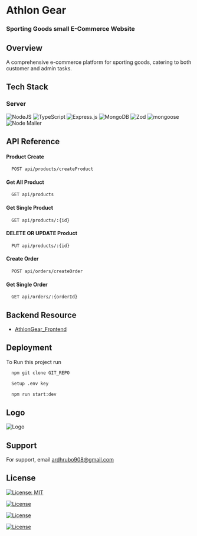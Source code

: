 # Athlon Gear

### Sporting Goods small E-Commerce Website

## Overview
A comprehensive e-commerce platform for sporting goods, catering to both customer and admin tasks.

## Tech Stack

### Server
![NodeJS](https://img.shields.io/badge/node.js-6DA55F?style=for-the-badge&logo=node.js&logoColor=white)
	![TypeScript](https://img.shields.io/badge/typescript-%23007ACC.svg?style=for-the-badge&logo=typescript&logoColor=white)
 ![Express.js](https://img.shields.io/badge/express.js-%23404d59.svg?style=for-the-badge&logo=express&logoColor=%2361DAFB)
![MongoDB](https://img.shields.io/badge/MongoDB-%234ea94b.svg?style=for-the-badge&logo=mongodb&logoColor=white)
![Zod](https://img.shields.io/badge/zod-%233068b7.svg?style=for-the-badge&logo=zod&logoColor=white)
![mongoose](https://img.shields.io/badge/Mongoose-563D7C?style=for-the-badge&logo=mongoose&logoColor=white)
![Node Mailer](https://img.shields.io/badge/NodeMailer-114D7C?style=for-the-badge&logo=NodeMailer&logoColor=white)
## API Reference

#### Product Create

```http
  POST api/products/createProduct
```
#### Get All Product

```http
  GET api/products
```

#### Get Single  Product

```http
  GET api/products/:{id}
```
#### DELETE OR UPDATE Product

```http
  PUT api/products/:{id}
```
#### Create Order

```http
  POST api/orders/createOrder
```
#### Get Single Order

```http
  GET api/orders/:{orderId}
```

## Backend Resource

- [AthlonGear_Frontend](https://github.com/Abir191197/AthlonGear_Frontend)


## Deployment

To Run this project run

```bash
  npm git clone GIT_REPO
```
```bash
  Setup .env key
```

```bash
  npm run start:dev
```

## Logo
![Logo](https://i.ibb.co/NKVHwMx/image.png)


## Support

For support, email ardhrubo908@gmail.com


## License

[![License: MIT](https://img.shields.io/badge/License-MIT-yellow.svg)](https://opensource.org/licenses/MIT)

[![License](https://img.shields.io/badge/License-Apache_2.0-blue.svg)](https://opensource.org/licenses/Apache-2.0)

[![License](https://img.shields.io/badge/License-Boost_1.0-lightblue.svg)](https://www.boost.org/LICENSE_1_0.txt)

[![License](https://img.shields.io/badge/License-BSD_3--Clause-blue.svg)](https://opensource.org/licenses/BSD-3-Clause)

